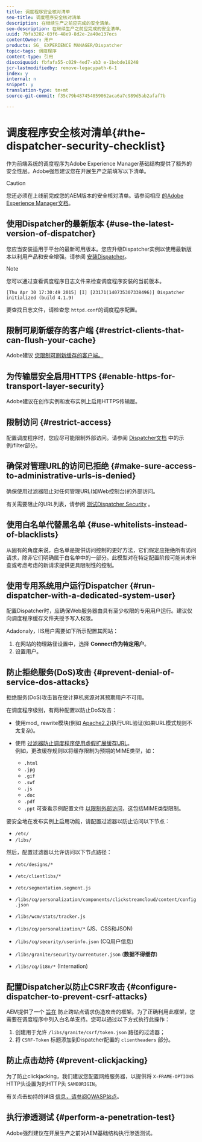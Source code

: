 ```yaml
---
title: 调度程序安全核对清单
seo-title: 调度程序安全核对清单
description: 在继续生产之前应完成的安全清单。
seo-description: 在继续生产之前应完成的安全清单。
uuid: 7bfa3202-03f6-48e9-8d2e-2a40e137ecs
contentOwner: 用户
products: SG_ EXPERIENCE MANAGER/Dispatcher
topic-tags: 调度程序
content-type: 引用
discoiquuid: fbfafa55-c029-4ed7-ab3 e-1bebde18248
jcr-lastmodifiedby: remove-legacypath-6-1
index: y
internal: n
snippet: y
translation-type: tm+mt
source-git-commit: f35c79b487454059062aca6a7c989d5ab2afaf7b

---
```



# 调度程序安全核对清单{#the-dispatcher-security-checklist}

<!-- 

Comment Type: remark
Last Modified By: unknown unknown (ims-author-00AF43764F54BE740A490D44@AdobeID)
Last Modified Date: 2015-06-05T05:14:35.365-0400

<p>Food for thought listed on <a href="https://jira.corp.adobe.com/browse/DOC-5649">DOC-5649</a>. To be considered while proof-reading.</p> 
<p> </p>

 -->

作为前端系统的调度程序为Adobe Experience Manager基础结构提供了额外的安全性层。Adobe强烈建议您在开展生产之前填写以下清单。

>[!CAUTION]
>
>您还必须在上线前完成您的AEM版本的安全核对清单。请参阅相应 [的Adobe Experience Manager文档](https://helpx.adobe.com/experience-manager/6-3/sites/administering/using/security-checklist.html)。

## 使用Dispatcher的最新版本 {#use-the-latest-version-of-dispatcher}

您应当安装适用于平台的最新可用版本。您应升级Dispatcher实例以使用最新版本以利用产品和安全增强。请参阅 [安装Dispatcher](dispatcher-install.md)。

>[!NOTE]
>
>您可以通过查看调度程序日志文件来检查调度程序安装的当前版本。
>
>`[Thu Apr 30 17:30:49 2015] [I] [23171(140735307338496)] Dispatcher initialized (build 4.1.9)`
>
>要查找日志文件，请检查您 `httpd.conf`的调度程序配置。

## 限制可刷新缓存的客户端 {#restrict-clients-that-can-flush-your-cache}

Adobe建议 [您限制可刷新缓存的客户端。](dispatcher-configuration.md#limiting-the-clients-that-can-flush-the-cache)

## 为传输层安全启用HTTPS {#enable-https-for-transport-layer-security}

Adobe建议在创作实例和发布实例上启用HTTPS传输层。

<!-- 

Comment Type: remark
Last Modified By: unknown unknown (ims-author-00AF43764F54BE740A490D44@AdobeID)
Last Modified Date: 2015-06-26T04:41:28.841-0400

<p>Recommended to have SSL termination, front end SSL.</p> 
<p>Question is do we want to have SSL communication between dispatcher and AEM instances (publish and/or author).</p> 
<p>We might want to have two items:</p> 
<ul> 
 <li>MUST HTTPS clients -&gt; dispatcher / load balancer</li> 
 <li>NICE load balancer -&gt; dispatcher<br /> </li> 
 <li>NICE dispatcher -&gt; instances if sensitive information such as credit cards / or infrastructure requirements such as DMZ</li> 
</ul>

 -->

## 限制访问 {#restrict-access}

配置调度程序时，您应尽可能限制外部访问。请参阅 [Dispatcher文档](dispatcher-configuration.md#main-pars_184_1_title) 中的示例/filter部分。

## 确保对管理URL的访问已拒绝 {#make-sure-access-to-administrative-urls-is-denied}

确保使用过滤器阻止对任何管理URL(如Web控制台)的外部访问。

有关需要阻止的URL列表，请参阅 [测试Dispatcher Security](dispatcher-configuration.md#testing-dispatcher-security) 。

## 使用白名单代替黑名单 {#use-whitelists-instead-of-blacklists}

从固有的角度来说，白名单是提供访问控制的更好方法，它们假定应拒绝所有访问请求，除非它们明确属于白名单中的一部分。此模型对在特定配置阶段可能尚未审查或考虑考虑的新请求提供更具限制性的控制。

## 使用专用系统用户运行Dispatcher {#run-dispatcher-with-a-dedicated-system-user}

配置Dispatcher时，应确保Web服务器由具有至少权限的专用用户运行。建议仅向调度程序缓存文件夹授予写入权限。

Adadonaly，IIS用户需要如下所示配置其网站：

1. 在网站的物理路径设置中，选择 **Connect作为特定用户**。
1. 设置用户。

## 防止拒绝服务(DoS)攻击 {#prevent-denial-of-service-dos-attacks}

拒绝服务(DoS)攻击旨在使计算机资源对其预期用户不可用。

在调度程序级别，有两种配置以防止DoS攻击： [](https://docs.adobe.com/content/docs/en/dispatcher.html#/filter (过滤器))

* 使用mod_ rewrite模块(例如 [Apache2.2](https://httpd.apache.org/docs/2.2/mod/mod_rewrite.html))执行URL验证(如果URL模式规则不太复杂)。

* 使用 [过滤器防止调度程序使用虚假扩展缓存URL](dispatcher-configuration.md#configuring-access-to-conten-tfilter)。\
   例如，更改缓存规则以将缓存限制为预期的MIME类型，如：

   * `.html`
   * `.jpg`
   * `.gif`
   * `.swf`
   * `.js`
   * `.doc`
   * `.pdf`
   * `.ppt`
   可查看示例配置文件 [以限制外部访问](#restrict-access)，这包括MIME类型限制。

要安全地在发布实例上启用功能，请配置过滤器以防止访问以下节点：

* `/etc/`
* `/libs/`

然后，配置过滤器以允许访问以下节点路径：

* `/etc/designs/*`
* `/etc/clientlibs/*`
* `/etc/segmentation.segment.js`
* `/libs/cq/personalization/components/clickstreamcloud/content/config.json`
* `/libs/wcm/stats/tracker.js`
* `/libs/cq/personalization/*` (JS、CSS和JSON)
* `/libs/cq/security/userinfo.json` (CQ用户信息)
* `/libs/granite/security/currentuser.json` (**数据不得缓存**)

* `/libs/cq/i18n/*` (Internation)

<!-- 

Comment Type: remark
Last Modified By: unknown unknown (ims-author-00AF43764F54BE740A490D44@AdobeID)
Last Modified Date: 2015-06-26T04:38:17.016-0400

<p>We need to highlight whether a path applies to all versions or specific ones.<br /> </p>

 -->

## 配置Dispatcher以防止CSRF攻击 {#configure-dispatcher-to-prevent-csrf-attacks}

AEM提供了一个 [旨在](https://helpx.adobe.com/experience-manager/6-3/sites/administering/using/security-checklist.html#verification-steps) 防止跨站点请求伪造攻击的框架。为了正确利用此框架，您需要在调度程序中列入白名单支持。您可以通过以下方式执行此操作：

1. 创建用于允许 `/libs/granite/csrf/token.json` 路径的过滤器；
1. 将 `CSRF-Token` 标题添加到Dispatcher配置的 `clientheaders` 部分。

## 防止点击劫持 {#prevent-clickjacking}

为了防止clickjacking，我们建议您配置网络服务器，以提供将 `X-FRAME-OPTIONS` HTTP头设置为的HTTP头 `SAMEORIGIN`。

有关点击劫持的详细 [信息，请参阅OWASP站点](https://www.owasp.org/index.php/Clickjacking)。

## 执行渗透测试 {#perform-a-penetration-test}

Adobe强烈建议在开展生产之前对AEM基础结构执行渗透测试。


